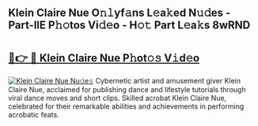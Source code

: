## Klein Claire Nue O𝚗𝚕yf𝚊ns L𝚎a𝚔ed N𝚞𝚍es - Part-llE P𝚑𝚘tos Vi𝚍𝚎o - H𝚘𝚝 Part L𝚎a𝚔s 8wRND

# <h2><a href="http://kfa05f.oniu.top/?m=Klein+Claire+Nue">🔗👉 🔴 Klein Claire Nue P𝚑ot𝚘𝚜 V𝚒d𝚎o</a></h2>

[![Klein Claire Nue Nu𝚍e𝚜](https://i.imgur.com/0qMVB7G.gif)](http://kfa05f.oniu.top/?m=Klein+Claire+Nue)
Cybernetic artist and amusement giver Klein Claire Nue, acclaimed for publishing dance and lifestyle tutorials through viral dance moves and short clips. Skilled acrobat Klein Claire Nue, celebrated for their remarkable abilities and achievements in performing acrobatic feats.  
